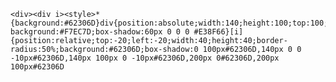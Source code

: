     <div><div i><style>*{background:#62306D}div{position:absolute;width:140;height:100;top:100;left:100;   background:#F7EC7D;box-shadow:60px 0 0 0 #E38F66}[i]{position:relative;top:-20;left:-20;width:40;height:40;border-radius:50%;background:#62306D;box-shadow:0 100px#62306D,140px 0 0 -10px#62306D,140px 100px 0 -10px#62306D,200px 0#62306D,200px 100px#62306D
